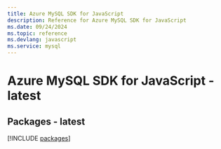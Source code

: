 ```yaml
---
title: Azure MySQL SDK for JavaScript
description: Reference for Azure MySQL SDK for JavaScript
ms.date: 09/24/2024
ms.topic: reference
ms.devlang: javascript
ms.service: mysql
---
```

# Azure MySQL SDK for JavaScript - latest
## Packages - latest
[!INCLUDE [packages](mysql-index.md)]